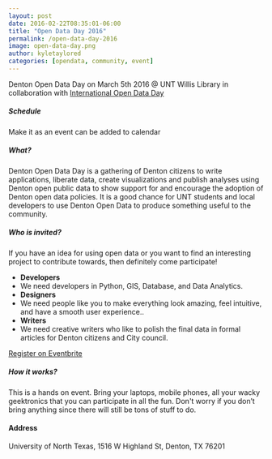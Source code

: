 ```yaml
---
layout: post
date: 2016-02-22T08:35:01-06:00
title: "Open Data Day 2016"
permalink: /open-data-day-2016
image: open-data-day.png
author: kyletaylored
categories: [opendata, community, event]
---
```

Denton Open Data Day on March 5th 2016 @ UNT Willis Library in collaboration with [International Open Data Day](http://opendataday.org/)

##### Schedule
 Make it as an event can be added to calendar 

##### What?
Denton Open Data Day is a gathering of Denton citizens to write applications, liberate data, create visualizations and publish analyses using Denton open public data to show support for and encourage the adoption of Denton open data policies. It is a good chance for UNT students and local developers to use Denton Open Data to produce something useful to the community. 

##### Who is invited?
If you have an idea for using open data or you want to find an interesting project to contribute towards, then definitely come participate! 

- **Developers** 
- We need developers in Python, GIS, Database, and Data Analytics. 
- **Designers**
- We need people like you to make everything look amazing, feel intuitive, and have a smooth user experience..
- **Writers**
- We need creative writers who like to polish the final data in formal articles for Denton citizens and City council.


<a class="btn btn-default btn-lg btn-block" href="https://www.eventbrite.com/e/denton-open-data-day-tickets-21502589825">Register on Eventbrite</a>


##### How it works?
This is a hands on event. Bring your laptops, mobile phones, all your wacky geektronics that you can participate in all the fun. Don't worry if you don’t bring anything since there will still be tons of stuff to do.

#### Address
University of North Texas, 1516 W Highland St, Denton, TX 76201 